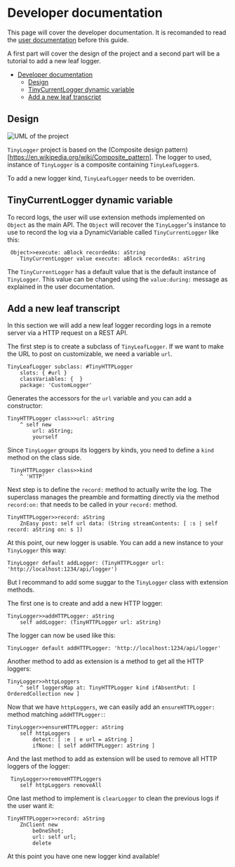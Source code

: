# Developer documentation

This page will cover the developer documentation. It is recomanded to read the [user documentation](UserGuide.md) before this guide.

A first part will cover the design of the project and a second part will be a tutorial to add a new leaf logger.

- [Developer documentation](#developer-documentation)
  * [Design](#design)
  * [TinyCurrentLogger dynamic variable](#tinycurrentlogger-dynamic-variable)
  * [Add a new leaf transcript](#add-a-new-leaf-transcript)

## Design

![UML of the project](uml.png?raw=true "UML of the project")

`TinyLogger` project is based on the (Composite design pattern)[https://en.wikipedia.org/wiki/Composite_pattern]. The logger to used, instance of `TinyLogger` is a composite containing `TinyLeafLogger`s. 

To add a new logger kind, `TinyLeafLogger` needs to be overriden.

## TinyCurrentLogger dynamic variable

To record logs, the user will use extension methods implemented on `Object` as the main API. The `Object` will recover the `TinyLogger`'s instance to use to record the log via a DynamicVariable called `TinyCurrentLogger` like this:

```Smalltalk
 Object>>execute: aBlock recordedAs: aString
	TinyCurrentLogger value execute: aBlock recordedAs: aString
```

The `TinyCurrentLogger` has a default value that is the default instance of `TinyLogger`. This value can be changed using the `value:during:` message as explained in the user documentation.

## Add a new leaf transcript

In this section we will add a new leaf logger recording logs in a remote server via a HTTP request on a REST API.

The first step is to create a subclass of `TinyLeafLogger`. If we want to make the URL to post on customizable, we need a variable `url`.

```Smalltalk
TinyLeafLogger subclass: #TinyHTTPLogger
	slots: { #url }
	classVariables: {  }
	package: 'CustomLogger'
```

Generates the accessors for the `url` variable and you can add a constructor:

```Smalltalk
TinyHTTPLogger class>>url: aString
	^ self new
		url: aString;
		yourself
```

Since `TinyLogger` groups its loggers by kinds, you need to define a `kind` method on the class side.

```Smalltalk
 TinyHTTPLogger class>>kind
	^ 'HTTP'
```

Next step is to define the `record:` method to actually write the log. The superclass manages the preamble and formatting directly via the method `record:on:` that needs to be called in your `record:` method. 

```Smalltalk
TinyHTTPLogger>>record: aString
	ZnEasy post: self url data: (String streamContents: [ :s | self record: aString on: s ])
```

At this point, our new logger is usable. You can add a new instance to your `TinyLogger` this way:

```Smalltalk
TinyLogger default addLogger: (TinyHTTPLogger url: 'http://localhost:1234/api/logger')
```

But I recommand to add some suggar to the `TinyLogger` class with extension methods.

The first one is to create and add a new HTTP logger:

```Smalltalk
TinyLogger>>addHTTPLogger: aString
	self addLogger: (TinyHTTPLogger url: aString)
```

The logger can now be used like this:

```Smalltalk
TinyLogger default addHTTPLogger: 'http://localhost:1234/api/logger'
```

Another method to add as extension is a method to get all the HTTP loggers:

```Smalltalk
TinyLogger>>httpLoggers
	^ self loggersMap at: TinyHTTPLogger kind ifAbsentPut: [ OrderedCollection new ]
```

Now that we have `httpLoggers`, we can easily add an `ensureHTTPLogger:` method matching `addHTTPLogger:`:

```Smalltalk
TinyLogger>>ensureHTTPLogger: aString
	self httpLoggers
		detect: [ :e | e url = aString ]
		ifNone: [ self addHTTPLogger: aString ]
```

And the last method to add as extension will be used to remove all HTTP loggers of the logger:

```Smalltalk
 TinyLogger>>removeHTTPLoggers
	self httpLoggers removeAll
```

One last method to implement is `clearLogger` to clean the previous logs if the user want it:

```Smalltalk
TinyHTTPLogger>>record: aString
	ZnClient new
		beOneShot;
		url: self url;
		delete
```

At this point you have one new logger kind available!
